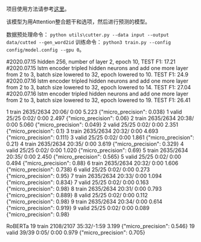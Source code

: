 项目使用方法请参考[这里](https://github.com/haoxizhong/pytorch-worker)。

该模型为用Attention整合题干和选项，然后进行预测的模型。

数据预处理命令： ``python utils\cutter.py --data input --output data/cutted --gen_word2id``
训练命令： ``python3 train.py --config config/model.config --gpu 0``。


#2020.07.15   hidden 256, number of layer 2, epoch 10, TEST F1: 17.21
#2020.07.15   lstm encoder tripled hidden neurons and add one more layer from 2 to 3, batch size lowered to 32, epoch lowered to 10.   TEST F1: 24.9
#2020.07.16   lstm encoder tripled hidden neurons and add one more layer from 2 to 3, batch size lowered to 32, epoch lowered to 14.   TEST F1: 27.04
#2020.07.16   lstm encoder tripled hidden neurons and add one more layer from 2 to 3, batch size lowered to 32, epoch lowered to 19.   TEST F1: 26.41


1      train  2635/2634  20:06/ 0:00    5.223   {"micro_precision": 0.038}
1      valid  25/25       0:02/ 0:00    2.497   {"micro_precision": 0.06}
2      train  2635/2634  20:38/ 0:00    5.060   {"micro_precision": 0.049}
2      valid  25/25       0:02/ 0:00    2.351   {"micro_precision": 0.1}
3      train  2635/2634  20:32/ 0:00    4.693   {"micro_precision": 0.111}
3      valid  25/25       0:02/ 0:00    1.861   {"micro_precision": 0.21}
4      train  2635/2634  20:35/ 0:00    3.619   {"micro_precision": 0.329}
4      valid  25/25       0:02/ 0:00    1.020   {"micro_precision": 0.69}
5      train  2635/2634  20:35/ 0:00    2.450   {"micro_precision": 0.565}
5      valid  25/25       0:02/ 0:00    0.494   {"micro_precision": 0.88}
6      train  2635/2634  20:32/ 0:00    1.606   {"micro_precision": 0.738}
6      valid  25/25       0:02/ 0:00    0.273   {"micro_precision": 0.95}
7      train  2635/2634  20:33/ 0:00    1.094   {"micro_precision": 0.834}
7      valid  25/25       0:02/ 0:00    0.163   {"micro_precision": 0.98}
8      train  2635/2634  20:31/ 0:00    0.793   {"micro_precision": 0.889}
8      valid  25/25       0:02/ 0:00    0.112   {"micro_precision": 0.98}
9      train  2635/2634  20:34/ 0:00    0.614   {"micro_precision": 0.919}
9      valid  25/25       0:02/ 0:00    0.089   {"micro_precision": 0.98}


RoBERTa
19     train  2108/2107  35:32/-1:59    3.199   {"micro_precision": 0.546}
19     valid  39/39       0:05/ 0:00    0.979   {"micro_precision": 0.705}
